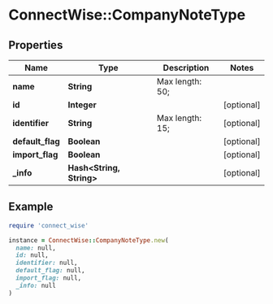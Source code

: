 # ConnectWise::CompanyNoteType

## Properties

| Name | Type | Description | Notes |
| ---- | ---- | ----------- | ----- |
| **name** | **String** |  Max length: 50; |  |
| **id** | **Integer** |  | [optional] |
| **identifier** | **String** |  Max length: 15; | [optional] |
| **default_flag** | **Boolean** |  | [optional] |
| **import_flag** | **Boolean** |  | [optional] |
| **_info** | **Hash&lt;String, String&gt;** |  | [optional] |

## Example

```ruby
require 'connect_wise'

instance = ConnectWise::CompanyNoteType.new(
  name: null,
  id: null,
  identifier: null,
  default_flag: null,
  import_flag: null,
  _info: null
)
```

